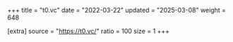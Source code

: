 +++
title = "t0.vc"
date = "2022-03-22"
updated = "2025-03-08"
weight = 648

[extra]
source = "https://t0.vc/"
ratio = 100
size = 1
+++
